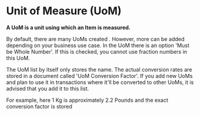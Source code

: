 # Unit of Measure (UoM) 

**A UoM is a unit using which an Item is measured.**

By default, there are many UoMs created . However, more can be added depending on your business use case. In the UoM there is an option 'Must be Whole Number'. If this is checked, you cannot use fraction numbers in this UoM. 

The UoM list by itself only stores the name. The actual conversion rates are stored in a document called 'UoM Conversion Factor'. If you add new UoMs and plan to use it in transactions where it'll be converted to other UoMs, it is advised that you add it to this list.

For example, here 1 Kg is approximately 2.2 Pounds and the exact conversion factor is stored